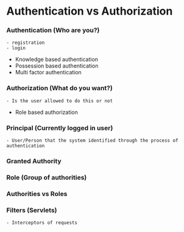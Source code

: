 # Authentication vs Authorization

### Authentication (Who are you?)
    - registration
    - login

- Knowledge based authentication
- Possession based authentication
- Multi factor authentication

### Authorization (What do you want?)
    - Is the user allowed to do this or not

- Role based authorization

### Principal (Currently logged in user)
    - User/Person that the system identified through the process of authentication

### Granted Authority

### Role (Group of authorities)

### Authorities vs Roles

### Filters (Servlets)
    - Interceptors of requests
